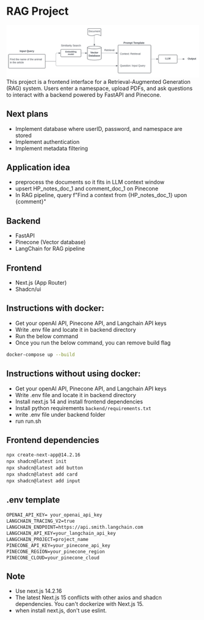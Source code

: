 # RAG Project

<!-- import image from img/diagram.png -->
![Image description](img/diagram.png)
This project is a frontend interface for a Retrieval-Augmented Generation (RAG) system. Users enter a namespace, upload PDFs, and ask questions to interact with a backend powered by FastAPI and Pinecone.

## Next plans
- Implement database where userID, password, and namespace are stored
- Implement authentication
- Implement metadata filtering

## Application idea
- preprocess the documents so it fits in LLM context window
- upsert HP_notes_doc_1 and comment_doc_1 on Pinecone
- In RAG pipeline, query f"Find a context from {HP_notes_doc_1} upon {comment}"


## Backend
- FastAPI
- Pinecone (Vector database)
- LangChain for RAG pipeline

## Frontend
- Next.js (App Router)
- Shadcn/ui

## Instructions with docker:
- Get your openAI API, Pinecone API, and Langchain API keys
- Write .env file and locate it in backend directory
- Run the below command
- Once you run the below command, you can remove build flag
```bash
docker-compose up --build
```

## Instructions without using docker:
- Get your openAI API, Pinecone API, and Langchain API keys
- Write .env file and locate it in backend directory
- Install next.js 14 and install frontend dependencies
- Install python requirements `backend/requirements.txt`
- write .env file under backend folder
- run run.sh

## Frontend dependencies
```bash
npx create-next-app@14.2.16
npx shadcn@latest init
npx shadcn@latest add button
npx shadcn@latest add card
npx shadcn@latest add input
```

## .env template
```env
OPENAI_API_KEY= your_openai_api_key
LANGCHAIN_TRACING_V2=true
LANGCHAIN_ENDPOINT=https://api.smith.langchain.com
LANGCHAIN_API_KEY=your_langchain_api_key
LANGCHAIN_PROJECT=project_name
PINECONE_API_KEY=your_pinecone_api_key
PINECONE_REGION=your_pinecone_region
PINECONE_CLOUD=your_pinecone_cloud
```

## Note
- Use next.js 14.2.16
- The latest Next.js 15 conflicts with other axios and shadcn dependencies. You can't dockerize with Next.js 15.
- when install next.js, don't use eslint. 